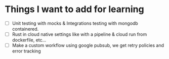 # Things I want to add for learning 

- [ ] Unit testing with mocks & Integrations testing with mongodb containered.
- [ ] Rust in cloud native settings like with a pipeline & cloud run from dockerfile, etc...
- [ ] Make a custom workflow using google pubsub, we get retry policies and error tracking